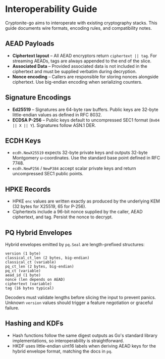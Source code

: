 # Interoperability Guide

Cryptonite-go aims to interoperate with existing cryptography stacks. This guide documents wire formats, encoding rules,
and compatibility notes.

## AEAD Payloads

- **Ciphertext layout** – All AEAD encryptors return `ciphertext || tag`. For streaming AEADs, tags are always appended to
  the end of the slice.
- **Associated Data** – Provided associated data is not included in the ciphertext and must be supplied verbatim during
  decryption.
- **Nonce encoding** – Callers are responsible for storing nonces alongside ciphertext. Use big-endian encoding when
  serializing counters.

## Signature Encodings

- **Ed25519** – Signatures are 64-byte raw buffers. Public keys are 32-byte little-endian values as defined in RFC 8032.
- **ECDSA P-256** – Public keys default to uncompressed SEC1 format (`0x04 || X || Y`). Signatures follow ASN.1 DER.

## ECDH Keys

- `ecdh.NewX25519` expects 32-byte private keys and outputs 32-byte Montgomery u-coordinates. Use the standard base point
  defined in RFC 7748.
- `ecdh.NewP256` / `NewP384` accept scalar private keys and return uncompressed SEC1 public points.

## HPKE Records

- HPKE `enc` values are written exactly as produced by the underlying KEM (32 bytes for X25519, 65 for P-256).
- Ciphertexts include a 96-bit nonce supplied by the caller, AEAD ciphertext, and tag. Persist the nonce to decrypt.

## PQ Hybrid Envelopes

Hybrid envelopes emitted by `pq.Seal` are length-prefixed structures:

```
version (1 byte)
classical_ct_len (2 bytes, big-endian)
classical_ct (variable)
pq_ct_len (2 bytes, big-endian)
pq_ct (variable)
aead_id (1 byte)
nonce (len depends on AEAD)
ciphertext (variable)
tag (16 bytes typical)
```

Decoders must validate lengths before slicing the input to prevent panics. Unknown `version` values should trigger a
feature negotiation or graceful failure.

## Hashing and KDFs

- Hash functions follow the same digest outputs as Go's standard library implementations, so interoperability is
  straightforward.
- HKDF uses little-endian uint16 labels when deriving AEAD keys for the hybrid envelope format, matching the docs in
  `pq`.

